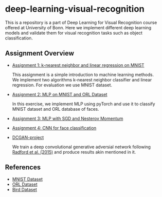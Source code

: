 # deep-learning-visual-recognition

This is a repository is a part of Deep Learning for Visual Recognition course offered at University of Bonn. Here we implement different deep learning models and validate them for visual recognition tasks such as object classification.

## Assignment Overview


* [Assignment 1: k-nearest neighbor and linear regression on MNIST](https://github.com/Zakuta/deep-learning-course/tree/master/assignment01)
	
	This assignment is a simple introduction to machine learning methods. We implement two algorithms k-nearest neighbor classifier and linear regression. For evaluation we use MNIST dataset.

* [Assignment 2: MLP on MNIST and ORL Dataset](https://github.com/Zakuta/deep-learning-course/tree/master/assignment02)
	
	In this exercise, we implement MLP using pyTorch and use it to classify MNIST dataset and ORL database of faces.

* [Assignment 3: MLP with SGD and Nesterov Momentum](https://github.com/Zakuta/deep-learning-course/tree/master/assignment03)

* [Assignment 4: CNN for face classification](https://github.com/Zakuta/deep-learning-course/tree/master/assignment04)

* [DCGAN-project](https://github.com/Zakuta/deep-learning-course/tree/master/DCGAN-project)

	We train a deep convolutional generative adversial network following [Radford et al. (2015)](https://arxiv.org/abs/1511.06434) and produce results akin mentioned in it.

## References

* [MNIST Dataset](http://yann.lecun.com/exdb/mnist/)
* [ORL Dataset](https://www.cl.cam.ac.uk/research/dtg/attarchive/facedatabase.html)
* [Bird Dataset](http://www.vision.caltech.edu/visipedia/CUB-200-2011.html)
